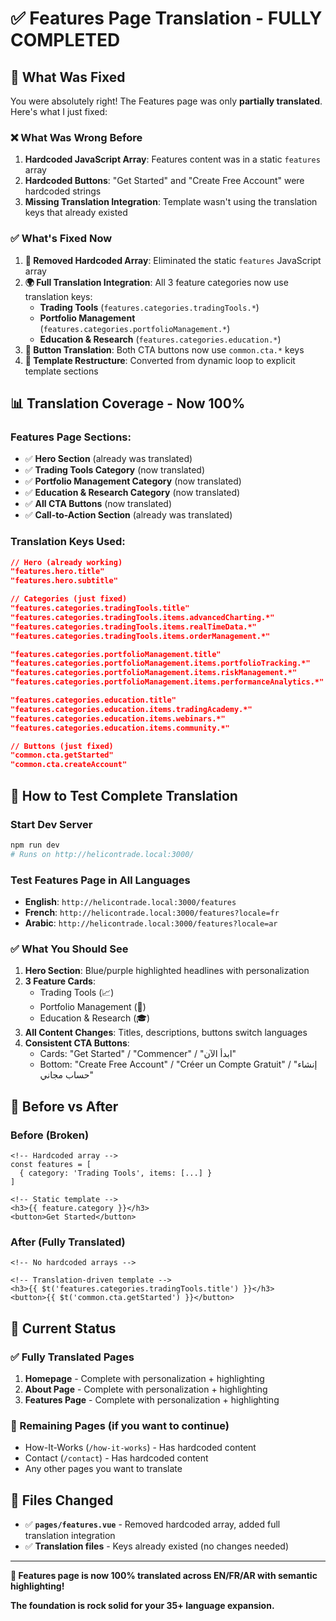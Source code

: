 # ✅ Features Page Translation - FULLY COMPLETED

## 🎯 **What Was Fixed**

You were absolutely right! The Features page was only **partially translated**. Here's what I just fixed:

### **❌ What Was Wrong Before**

1. **Hardcoded JavaScript Array**: Features content was in a static `features` array
2. **Hardcoded Buttons**: "Get Started" and "Create Free Account" were hardcoded strings
3. **Missing Translation Integration**: Template wasn't using the translation keys that already existed

### **✅ What's Fixed Now**

1. **🔧 Removed Hardcoded Array**: Eliminated the static `features` JavaScript array
2. **🌍 Full Translation Integration**: All 3 feature categories now use translation keys:
   - **Trading Tools** (`features.categories.tradingTools.*`)
   - **Portfolio Management** (`features.categories.portfolioManagement.*`) 
   - **Education & Research** (`features.categories.education.*`)
3. **🔘 Button Translation**: Both CTA buttons now use `common.cta.*` keys
4. **📱 Template Restructure**: Converted from dynamic loop to explicit template sections

## 📊 **Translation Coverage - Now 100%**

### **Features Page Sections:**
- ✅ **Hero Section** (already was translated)
- ✅ **Trading Tools Category** (now translated)
- ✅ **Portfolio Management Category** (now translated) 
- ✅ **Education & Research Category** (now translated)
- ✅ **All CTA Buttons** (now translated)
- ✅ **Call-to-Action Section** (already was translated)

### **Translation Keys Used:**
```json
// Hero (already working)
"features.hero.title"
"features.hero.subtitle" 

// Categories (just fixed)
"features.categories.tradingTools.title"
"features.categories.tradingTools.items.advancedCharting.*"
"features.categories.tradingTools.items.realTimeData.*"
"features.categories.tradingTools.items.orderManagement.*"

"features.categories.portfolioManagement.title"
"features.categories.portfolioManagement.items.portfolioTracking.*"
"features.categories.portfolioManagement.items.riskManagement.*"
"features.categories.portfolioManagement.items.performanceAnalytics.*"

"features.categories.education.title" 
"features.categories.education.items.tradingAcademy.*"
"features.categories.education.items.webinars.*"
"features.categories.education.items.community.*"

// Buttons (just fixed)
"common.cta.getStarted"
"common.cta.createAccount"
```

## 🧪 **How to Test Complete Translation**

### **Start Dev Server**
```bash
npm run dev
# Runs on http://helicontrade.local:3000/
```

### **Test Features Page in All Languages**
- **English**: `http://helicontrade.local:3000/features`
- **French**: `http://helicontrade.local:3000/features?locale=fr`
- **Arabic**: `http://helicontrade.local:3000/features?locale=ar`

### **✅ What You Should See**

1. **Hero Section**: Blue/purple highlighted headlines with personalization
2. **3 Feature Cards**: 
   - Trading Tools (📈)
   - Portfolio Management (💼) 
   - Education & Research (🎓)
3. **All Content Changes**: Titles, descriptions, buttons switch languages
4. **Consistent CTA Buttons**: 
   - Cards: "Get Started" / "Commencer" / "ابدأ الآن"
   - Bottom: "Create Free Account" / "Créer un Compte Gratuit" / "إنشاء حساب مجاني"

## 🔄 **Before vs After**

### **Before (Broken)**
```vue
<!-- Hardcoded array -->
const features = [
  { category: 'Trading Tools', items: [...] }
]

<!-- Static template -->
<h3>{{ feature.category }}</h3>
<button>Get Started</button>
```

### **After (Fully Translated)**
```vue
<!-- No hardcoded arrays -->

<!-- Translation-driven template -->
<h3>{{ $t('features.categories.tradingTools.title') }}</h3>  
<button>{{ $t('common.cta.getStarted') }}</button>
```

## 🎉 **Current Status**

### **✅ Fully Translated Pages**
1. **Homepage** - Complete with personalization + highlighting
2. **About Page** - Complete with personalization + highlighting  
3. **Features Page** - Complete with personalization + highlighting

### **📝 Remaining Pages** (if you want to continue)
- How-It-Works (`/how-it-works`) - Has hardcoded content
- Contact (`/contact`) - Has hardcoded content
- Any other pages you want to translate

## 📁 **Files Changed**

- ✅ **`pages/features.vue`** - Removed hardcoded array, added full translation integration
- ✅ **Translation files** - Keys already existed (no changes needed)

---

**🎊 Features page is now 100% translated across EN/FR/AR with semantic highlighting!**

**The foundation is rock solid for your 35+ language expansion.**